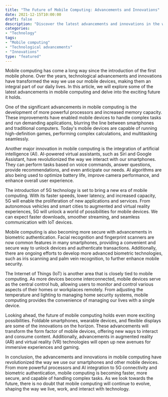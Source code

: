 ```yaml
--- 
title: "The Future of Mobile Computing: Advancements and Innovations"
date: 2021-12-15T10:00:00
draft: false
description: "Discover the latest advancements and innovations in the world of mobile computing and how they are shaping the future."
categories:
- "Technology"
tags:
- "Mobile computing"
- "Technological advancements"
- "Innovations"
type: "featured"
---
```


Mobile computing has come a long way since the introduction of the first mobile phone. Over the years, technological advancements and innovations have transformed the way we use our mobile devices, making them an integral part of our daily lives. In this article, we will explore some of the latest advancements in mobile computing and delve into the exciting future it holds.

One of the significant advancements in mobile computing is the development of more powerful processors and increased memory capacity. These improvements have enabled mobile devices to handle complex tasks and run demanding applications, blurring the line between smartphones and traditional computers. Today's mobile devices are capable of running high-definition games, performing complex calculations, and multitasking seamlessly.

Another major innovation in mobile computing is the integration of artificial intelligence (AI). AI-powered virtual assistants, such as Siri and Google Assistant, have revolutionized the way we interact with our smartphones. They can perform tasks based on voice commands, answer questions, provide recommendations, and even anticipate our needs. AI algorithms are also being used to optimize battery life, improve camera performance, and enhance overall user experience.

The introduction of 5G technology is set to bring a new era of mobile computing. With its faster speeds, lower latency, and increased capacity, 5G will enable the proliferation of new applications and services. From autonomous vehicles and smart cities to augmented and virtual reality experiences, 5G will unlock a world of possibilities for mobile devices. We can expect faster downloads, smoother streaming, and seamless communication with IoT devices.

Mobile computing is also becoming more secure with advancements in biometric authentication. Facial recognition and fingerprint scanners are now common features in many smartphones, providing a convenient and secure way to unlock devices and authenticate transactions. Additionally, there are ongoing efforts to develop more advanced biometric technologies, such as iris scanning and palm vein recognition, to further enhance mobile security.

The Internet of Things (IoT) is another area that is closely tied to mobile computing. As more devices become interconnected, mobile devices serve as the central control hub, allowing users to monitor and control various aspects of their homes or workplaces remotely. From adjusting the temperature and lighting to managing home security systems, mobile computing provides the convenience of managing our lives with a single device.

Looking ahead, the future of mobile computing holds even more exciting possibilities. Foldable smartphones, wearable devices, and flexible displays are some of the innovations on the horizon. These advancements will transform the form factor of mobile devices, offering new ways to interact and consume content. Additionally, advancements in augmented reality (AR) and virtual reality (VR) technologies will open up new avenues for immersive experiences and gaming.

In conclusion, the advancements and innovations in mobile computing have revolutionized the way we use our smartphones and other mobile devices. From more powerful processors and AI integration to 5G connectivity and biometric authentication, mobile computing is becoming faster, more secure, and capable of handling complex tasks. As we look towards the future, there is no doubt that mobile computing will continue to evolve, shaping the way we live, work, and interact with technology.
